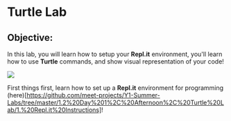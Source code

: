 # Turtle Lab

## Objective: 
In this lab, you will learn how to setup your **Repl.it** environment, you'll learn how to use **Turtle** commands, and show visual representation of your code!




[![](https://ecsdtech.com/images/Intro-Prog/Ch3/rect-turtle.gif)]()



First things first, learn how to set up a **Repl.it** environment for programming (here)[https://github.com/meet-projects/Y1-Summer-Labs/tree/master/1.2%20Day%201%2C%20Afternoon%2C%20Turtle%20Lab/1.%20Repl.it%20Instructions]!
